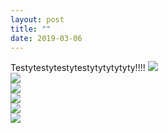 ```yaml
---
layout: post
title: ""
date: 2019-03-06
---
```


Testytestytestytestytytytytyty!!!!
![](https://github.com/rivalee/rivalee.github.io/blob/master/assets/images/fruitbowl2.png)  
![](https://github.com/rivalee/rivalee.github.io/blob/master/assets/images/fruitbowl3.png)  
![](https://github.com/rivalee/rivalee.github.io/blob/master/assets/images/fruitbowl4.png)  
![](https://github.com/rivalee/rivalee.github.io/blob/master/assets/images/fruitbowl5.png)  
![](https://github.com/rivalee/rivalee.github.io/blob/master/assets/images/fruitbowl6.png)  
![](https://github.com/rivalee/rivalee.github.io/blob/master/assets/images/fruitbowl7.png)  
